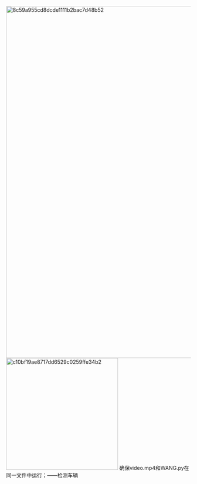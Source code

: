 <img width="960" alt="8c59a955cd8dcde1111b2bac7d48b52" src="https://github.com/Code-Fan007/text_python/assets/135122103/0fd6628c-da68-4f8f-b358-066a258b2d51">
<img width="305" alt="c10bf19ae8717dd6529c0259ffe34b2" src="https://github.com/Code-Fan007/text_python/assets/135122103/11ebe476-d67a-4c3b-a7d5-c79673656aed">
确保video.mp4和WANG.py在同一文件中运行；——检测车辆






